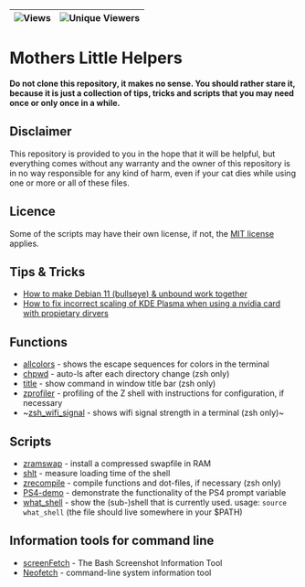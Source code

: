 | ![Views](https://img.shields.io/endpoint?color=green&label=Views&logoColor=red&style=plastic&url=https%3A%2F%2Fhits.dwyl.com%2FTomfromBerlin%2Fmothers-little-helpers) | ![Unique Viewers](https://img.shields.io/endpoint?color=green&label=Unique%20Viewers&logoColor=pink&style=plastic&url=https%3A%2F%2Fhits.dwyl.com%2FTomfromBerlin%2Fmothers-little-helpers%3Fshow%3Dunique) |
|-|-|

# Mothers Little Helpers

**Do not clone this repository, it makes no sense. You should rather stare it, because it is just a collection of tips, tricks and scripts that you may need once or only once in a while.**

## Disclaimer

This repository is provided to you in the hope that it will be helpful, but everything comes without any warranty and the owner of this repository is in no way responsible for any kind of harm, even if your cat dies while using one or more or all of these files.

## Licence

Some of the scripts may have their own license, if not, the [MIT license](https://opensource.org/license/mit/) applies.

## Tips & Tricks

- [How to make Debian 11 (bullseye) & unbound work together](/../../../../TomfromBerlin/Debian-Pihole-Unbound)
- [How to fix incorrect scaling of KDE Plasma when using a nvidia card with propietary dirvers](helpers/kde-nvidia)

## Functions

- [allcolors](helpers/scripts/functions/allcolors) - shows the escape sequences for colors in the terminal
- [chpwd](helpers/scripts/functions/chpwd) - auto-ls after each directory change (zsh only)
- [title](helpers/scripts/funtions/title) - show command in window title bar (zsh only)
- [zprofiler](helpers/scripts/zprofiler) - profiling of the Z shell with instructions for configuration, if necessary
- ~[zsh_wifi_signal](helpers/scripts/functions/zsh_wifi_signal) - shows wifi signal strength in a terminal (zsh only)~

## Scripts

- [zramswap](helpers/scripts/zramswap) - install a compressed swapfile in RAM
- [shlt](helpers/scripts/shlt) - measure loading time of the shell
- [zrecompile](helpers/scripts/misc/zrecompile) - compile functions and dot-files, if necessary (zsh only)
- [PS4-demo](helpers/scripts/misc/PS4_demo.sh) - demonstrate the functionality of the PS4 prompt variable
- [what_shell](helpers/scripts/misc/what_shell) - show the (sub-)shell that is currently used. usage: `source what_shell` (the file should live somewhere in your $PATH)

## Information tools for command line

- [screenFetch](https://github.com/KittyKatt/screenFetch) - The Bash Screenshot Information Tool
- [Neofetch](https://github.com/dylanaraps/neofetch) - command-line system information tool

